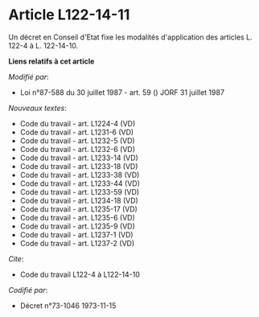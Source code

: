 # Article L122-14-11

Un décret en Conseil d'Etat fixe les modalités d'application des articles L. 122-4 à L. 122-14-10.

**Liens relatifs à cet article**

_Modifié par_:

  - Loi n°87-588 du 30 juillet 1987 - art. 59 () JORF 31 juillet 1987

_Nouveaux textes_:

  - Code du travail - art. L1224-4 (VD)
  - Code du travail - art. L1231-6 (VD)
  - Code du travail - art. L1232-5 (VD)
  - Code du travail - art. L1232-6 (VD)
  - Code du travail - art. L1233-14 (VD)
  - Code du travail - art. L1233-18 (VD)
  - Code du travail - art. L1233-38 (VD)
  - Code du travail - art. L1233-44 (VD)
  - Code du travail - art. L1233-59 (VD)
  - Code du travail - art. L1234-18 (VD)
  - Code du travail - art. L1235-17 (VD)
  - Code du travail - art. L1235-6 (VD)
  - Code du travail - art. L1235-9 (VD)
  - Code du travail - art. L1237-1 (VD)
  - Code du travail - art. L1237-2 (VD)

_Cite_:

  - Code du travail L122-4 à L122-14-10

_Codifié par_:

  - Décret n°73-1046 1973-11-15
